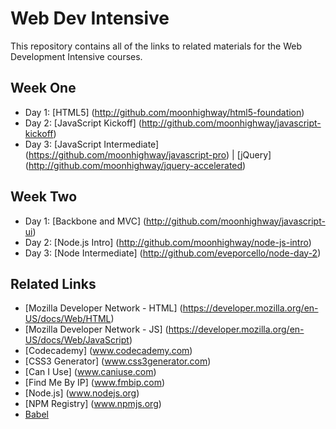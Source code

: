 Web Dev Intensive
========

This repository contains all of the links to related materials for the Web Development Intensive courses.

Week One
-----
* Day 1: [HTML5] (http://github.com/moonhighway/html5-foundation)
* Day 2: [JavaScript Kickoff] (http://github.com/moonhighway/javascript-kickoff)
* Day 3: [JavaScript Intermediate] (https://github.com/moonhighway/javascript-pro) | [jQuery] (http://github.com/moonhighway/jquery-accelerated)

Week Two
------
* Day 1: [Backbone and MVC] (http://github.com/moonhighway/javascript-ui)
* Day 2: [Node.js Intro] (http://github.com/moonhighway/node-js-intro)
* Day 3: [Node Intermediate] (http://github.com/eveporcello/node-day-2)

Related Links
------

* [Mozilla Developer Network - HTML] (https://developer.mozilla.org/en-US/docs/Web/HTML)
* [Mozilla Developer Network - JS] (https://developer.mozilla.org/en-US/docs/Web/JavaScript)
* [Codecademy] (www.codecademy.com)
* [CSS3 Generator] (www.css3generator.com)
* [Can I Use] (www.caniuse.com)
* [Find Me By IP] (www.fmbip.com)
* [Node.js] (www.nodejs.org)
* [NPM Registry] (www.npmjs.org)
* [Babel](www.babeljs.io)



